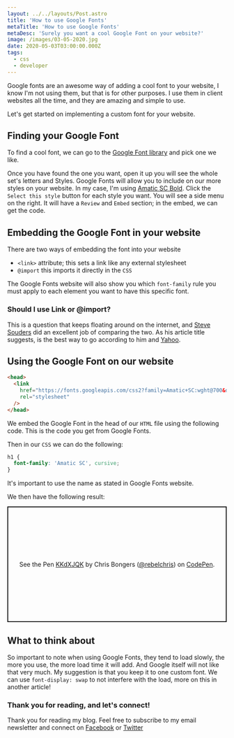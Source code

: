 ```yaml
---
layout: ../../layouts/Post.astro
title: 'How to use Google Fonts'
metaTitle: 'How to use Google Fonts'
metaDesc: 'Surely you want a cool Google Font on your website?'
image: /images/03-05-2020.jpg
date: 2020-05-03T03:00:00.000Z
tags:
  - css
  - developer
---
```


Google fonts are an awesome way of adding a cool font to your website, I know I'm not using them, but that is for other purposes.
I use them in client websites all the time, and they are amazing and simple to use.

Let's get started on implementing a custom font for your website.

## Finding your Google Font

To find a cool font, we can go to the [Google Font library](https://fonts.google.com/) and pick one we like.

Once you have found the one you want, open it up you will see the whole set's letters and Styles.
Google Fonts will allow you to include on our more styles on your website. In my case, I'm using [Amatic SC Bold](https://fonts.google.com/specimen/Amatic+SC?sidebar.open&selection.family=Amatic+SC). Click the `Select this style` button for each style you want.
You will see a side menu on the right. It will have a `Review` and `Embed` section; in the embed, we can get the code.

## Embedding the Google Font in your website

There are two ways of embedding the font into your website

- `<link>` attribute; this sets a link like any external stylesheet
- `@import` this imports it directly in the `CSS`

The Google Fonts website will also show you which `font-family` rule you must apply to each element you want to have this specific font.

### Should I use Link or @import?

This is a question that keeps floating around on the internet, and [Steve Souders](http://www.stevesouders.com/blog/2009/04/09/dont-use-import/) did an excellent job of comparing the two.
As his article title suggests, <link> is the best way to go according to him and [Yahoo](https://developer.yahoo.com/performance/rules.html#csslink).

## Using the Google Font on our website

```html
<head>
  <link
    href="https://fonts.googleapis.com/css2?family=Amatic+SC:wght@700&display=swap"
    rel="stylesheet"
  />
</head>
```

We embed the Google Font in the head of our `HTML` file using the following code. This is the code you get from Google Fonts.

Then in our `CSS` we can do the following:

```css
h1 {
  font-family: 'Amatic SC', cursive;
}
```

It's important to use the name as stated in Google Fonts website.

We then have the following result:

<p class="codepen" data-height="265" data-theme-id="dark" data-default-tab="css,result" data-user="rebelchris" data-slug-hash="KKdXJQK" style="height: 265px; box-sizing: border-box; display: flex; align-items: center; justify-content: center; border: 2px solid; margin: 1em 0; padding: 1em;" data-pen-title="KKdXJQK">
  <span>See the Pen <a href="https://codepen.io/rebelchris/pen/KKdXJQK">
  KKdXJQK</a> by Chris Bongers (<a href="https://codepen.io/rebelchris">@rebelchris</a>)
  on <a href="https://codepen.io">CodePen</a>.</span>
</p>
<script async src="https://static.codepen.io/assets/embed/ei.js"></script>

## What to think about

So important to note when using Google Fonts, they tend to load slowly, the more you use, the more load time it will add.
And Google itself will not like that very much. My suggestion is that you keep it to one custom font.
We can use `font-display: swap` to not interfere with the load, more on this in another article!

### Thank you for reading, and let's connect!

Thank you for reading my blog. Feel free to subscribe to my email newsletter and connect on [Facebook](https://www.facebook.com/DailyDevTipsBlog) or [Twitter](https://twitter.com/DailyDevTips1)
